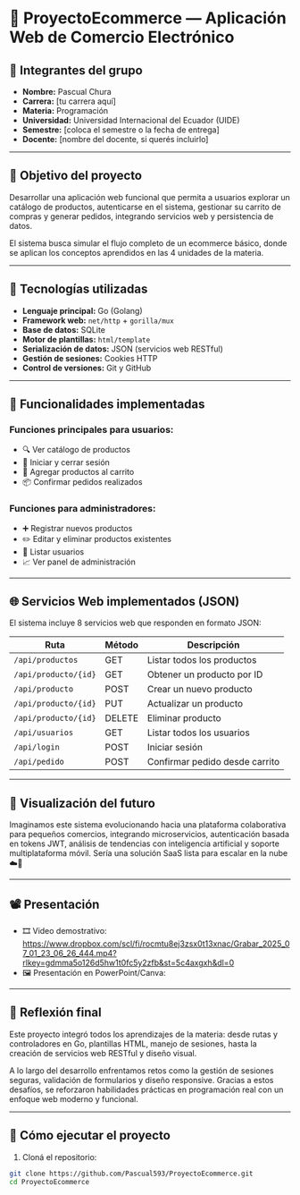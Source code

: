 # 🛒 ProyectoEcommerce — Aplicación Web de Comercio Electrónico

## 👥 Integrantes del grupo

- **Nombre:** Pascual Chura  
- **Carrera:** [tu carrera aquí]  
- **Materia:** Programación  
- **Universidad:** Universidad Internacional del Ecuador (UIDE)  
- **Semestre:** [coloca el semestre o la fecha de entrega]  
- **Docente:** [nombre del docente, si querés incluirlo]

---

## 🎯 Objetivo del proyecto

Desarrollar una aplicación web funcional que permita a usuarios explorar un catálogo de productos, autenticarse en el sistema, gestionar su carrito de compras y generar pedidos, integrando servicios web y persistencia de datos.

El sistema busca simular el flujo completo de un ecommerce básico, donde se aplican los conceptos aprendidos en las 4 unidades de la materia.

---

## 🚀 Tecnologías utilizadas

- **Lenguaje principal:** Go (Golang)
- **Framework web:** `net/http` + `gorilla/mux`
- **Base de datos:** SQLite
- **Motor de plantillas:** `html/template`
- **Serialización de datos:** JSON (servicios web RESTful)
- **Gestión de sesiones:** Cookies HTTP
- **Control de versiones:** Git y GitHub

---

## 🧩 Funcionalidades implementadas

### Funciones principales para usuarios:
- 🔍 Ver catálogo de productos
- 🔐 Iniciar y cerrar sesión
- 🧺 Agregar productos al carrito
- 📦 Confirmar pedidos realizados

### Funciones para administradores:
- ➕ Registrar nuevos productos
- ✏️ Editar y eliminar productos existentes
- 👥 Listar usuarios
- 📈 Ver panel de administración

---

## 🌐 Servicios Web implementados (JSON)

El sistema incluye 8 servicios web que responden en formato JSON:

| Ruta                   | Método | Descripción                     |
|------------------------|--------|---------------------------------|
| `/api/productos`       | GET    | Listar todos los productos      |
| `/api/producto/{id}`   | GET    | Obtener un producto por ID      |
| `/api/producto`        | POST   | Crear un nuevo producto         |
| `/api/producto/{id}`   | PUT    | Actualizar un producto          |
| `/api/producto/{id}`   | DELETE | Eliminar producto               |
| `/api/usuarios`        | GET    | Listar todos los usuarios       |
| `/api/login`           | POST   | Iniciar sesión                  |
| `/api/pedido`          | POST   | Confirmar pedido desde carrito  |

---

## 🔮 Visualización del futuro

Imaginamos este sistema evolucionando hacia una plataforma colaborativa para pequeños comercios, integrando microservicios, autenticación basada en tokens JWT, análisis de tendencias con inteligencia artificial y soporte multiplataforma móvil. Sería una solución SaaS lista para escalar en la nube ☁️🚀

---

## 📽️ Presentación

- 🎞️ Video demostrativo: https://www.dropbox.com/scl/fi/rocmtu8ej3zsx0t13xnac/Grabar_2025_07_01_23_06_26_444.mp4?rlkey=gdmma5o126d5hw1t0fc5y2zfb&st=5c4axgxh&dl=0
- 🖼️ Presentación en PowerPoint/Canva: 

---

## 🧠 Reflexión final

Este proyecto integró todos los aprendizajes de la materia: desde rutas y controladores en Go, plantillas HTML, manejo de sesiones, hasta la creación de servicios web RESTful y diseño visual.

A lo largo del desarrollo enfrentamos retos como la gestión de sesiones seguras, validación de formularios y diseño responsive. Gracias a estos desafíos, se reforzaron habilidades prácticas en programación real con un enfoque web moderno y funcional.

---

## 📁 Cómo ejecutar el proyecto

1. Cloná el repositorio:

```bash
git clone https://github.com/Pascual593/ProyectoEcommerce.git
cd ProyectoEcommerce
